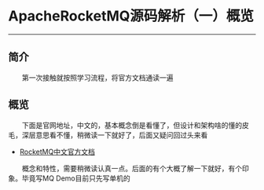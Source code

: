 # ApacheRocketMQ源码解析（一）概览
***
## 简介
&ensp;&ensp;&ensp;&ensp;第一次接触就按照学习流程，将官方文档通读一遍

## 概览
&ensp;&ensp;&ensp;&ensp;下面是官网地址，中文的，基本概念倒是看懂了，但设计和架构啥的懂的皮毛，深层意思看不懂，稍微读一下就好了，后面又疑问回过头来看

- [RocketMQ中文官方文档](https://github.com/apache/rocketmq/tree/master/docs/cn)

&ensp;&ensp;&ensp;&ensp;概念和特性，需要稍微读认真一点。后面的有个大概了解一下就好，有个印象。毕竟写MQ Demo目前只先写单机的